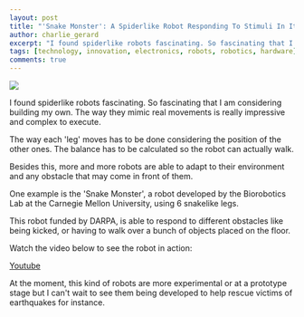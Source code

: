 ```yaml
---
layout: post
title: "'Snake Monster': A Spiderlike Robot Responding To Stimuli In Its Environment"
author: charlie_gerard
excerpt: "I found spiderlike robots fascinating. So fascinating that I am considering building my own..."
tags: [technology, innovation, electronics, robots, robotics, hardware]
comments: true
---
```


![](https://charliegerard.files.wordpress.com/2014/12/snakebot.jpg?w=660)

I found spiderlike robots fascinating. So fascinating that I am considering building my own. The way they mimic real movements is really impressive and complex to execute.

The way each 'leg' moves has to be done considering the position of the other ones. The balance has to be calculated so the robot can actually walk.

Besides this, more and more robots are able to adapt to their environment and any obstacle that may come in front of them.

One example is the 'Snake Monster', a robot developed by the Biorobotics Lab at the Carnegie Mellon University, using 6 snakelike legs.

This robot funded by DARPA, is able to respond to different obstacles like being kicked, or having to walk over a bunch of objects placed on the floor.

Watch the video below to see the robot in action:

[Youtube](https://www.youtube.com/watch?v=AMVO6rI5mL4&w=560&h=315)

At the moment, this kind of robots are more experimental or at a prototype stage but I can't wait to see them being developed to help rescue victims of earthquakes for instance.